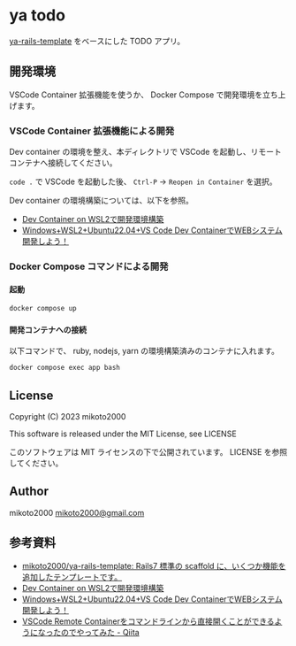 # ya todo

[ya-rails-template](https://github.com/mikoto2000/ya-rails-template) をベースにした TODO アプリ。


## 開発環境

VSCode Container 拡張機能を使うか、 Docker Compose で開発環境を立ち上げます。

### VSCode Container 拡張機能による開発

Dev container の環境を整え、本ディレクトリで VSCode を起動し、リモートコンテナへ接続してください。

`code .` で VSCode を起動した後、 `Ctrl-P` -> `Reopen in Container` を選択。

Dev container の環境構築については、以下を参照。

- [Dev Container on WSL2で開発環境構築](https://zenn.dev/ykdev/articles/14a108290e24f9)
- [Windows+WSL2+Ubuntu22.04+VS Code Dev ContainerでWEBシステム開発しよう！](https://zenn.dev/algovitae/articles/2022devcontainer)

### Docker Compose コマンドによる開発

#### 起動

```sh
docker compose up
```

#### 開発コンテナへの接続

以下コマンドで、 ruby, nodejs, yarn の環境構築済みのコンテナに入れます。

```sh
docker compose exec app bash
```


## License

Copyright (C) 2023 mikoto2000

This software is released under the MIT License, see LICENSE

このソフトウェアは MIT ライセンスの下で公開されています。 LICENSE を参照してください。

## Author

mikoto2000 <mikoto2000@gmail.com>


## 参考資料

- [mikoto2000/ya-rails-template: Rails7 標準の scaffold に、いくつか機能を追加したテンプレートです。](https://github.com/mikoto2000/ya-rails-template)
- [Dev Container on WSL2で開発環境構築](https://zenn.dev/ykdev/articles/14a108290e24f9)
- [Windows+WSL2+Ubuntu22.04+VS Code Dev ContainerでWEBシステム開発しよう！](https://zenn.dev/algovitae/articles/2022devcontainer)
- [VSCode Remote Containerをコマンドラインから直接開くことができるようになったのでやってみた - Qiita](https://qiita.com/shimi7o/items/ece71a23e4cf45022ae9)
